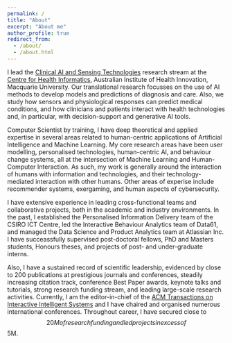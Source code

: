 ```yaml
---
permalink: /
title: "About"
excerpt: "About me"
author_profile: true
redirect_from: 
  - /about/
  - /about.html
---
```



I lead the <a href="https://www.mq.edu.au/research/research-centres-groups-and-facilities/healthy-people/centres/australian-institute-of-health-innovation/Research-Streams/Clinical-AI-and-Sensing-Technologies" target="_blank">Clinical AI and Sensing Technologies</a> research stream at the <a href="https://www.mq.edu.au/research/research-centres-groups-and-facilities/healthy-people/centres/australian-institute-of-health-innovation/aihi-research-centres/health-informatics" target="_blank">Centre for Health Informatics</a>, Australian Institute of Health Innovation, Macquarie University. Our translational research focusses on the use of AI methods to develop models and predictions of diagnosis and care. Also, we study how sensors and physiological responses can predict medical conditions, and how clinicians and patients interact with health technologies and, in particular, with decision-support and generative AI tools. 

Computer Scientist by training, I have deep theoretical and applied expertise in several areas related to human-centric applications of Artificial Intelligence and Machine Learning. My core research areas have been user modelling, personalised technologies, human-centric AI, and behaviour change systems, all at the intersection of Machine Learning and Human-Computer Interaction. As such, my work is generally around the interaction of humans with information and technologies, and their technology-mediated interaction with other humans. Other areas of experise include recommender systems, exergaming, and human aspects of cybersecurity. 

I have extensive experience in leading cross-functional teams and collaborative projects, both in the academic and industry environments. In the past, I established the Personalised Information Delivery team of the CSIRO ICT Centre, led the Interactive Behaviour Analytics team of Data61, and managed the Data Science and Product Analytics team at Atlassian Inc. I have succeassfully supervised post-doctoral fellows, PhD and Masters students, Honours theses, and projects of post- and under-graduate interns.

Also, I have a sustained record of scientific leadership, evidenced by close to 200 publications at prestigious journals and conferences, steadily increasing citation track, conference Best Paper awards, keynote talks and tutorials, strong research funding stream, and leading large-scale research activities. Currently, I am the editor-in-chief of the <a href="https://dl.acm.org/journal/tiis" target="_blank">ACM Transactions on Interactive Intelligent Systems</a> and I have chaired and organised numerous international conferences. Throughout career, I have secured close to $$20M of research funding and led projects in excess of $$5M.
